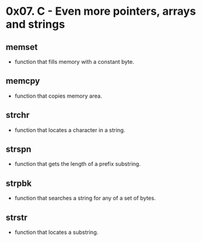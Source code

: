 # 0x07. C - Even more pointers, arrays and strings

## memset
- function that fills memory with a constant byte.

## memcpy
- function that copies memory area.

## strchr
-  function that locates a character in a string.

## strspn
- function that gets the length of a prefix substring.

## strpbk
- function that searches a string for any of a set of bytes.

## strstr
- function that locates a substring.
